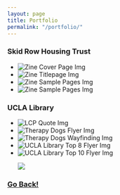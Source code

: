 ```yaml
---
layout: page
title: Portfolio
permalink: "/portfolio/"
---
```


### Skid Row Housing Trust

  - ![Zine Cover Page Img](../img/srht-cover-small.jpg "Zine Cover Page")
  - ![Zine Titlepage Img](../img/srht-titlepage-small.jpg "Zine Titlepage")
  - ![Zine Sample Pages Img](../img/srht-pg1-small.jpg "Zine Sample Pages")
  - ![Zine Sample Pages Img](../img/srht-pg5-small.jpg "Zine Sample Pages")

### UCLA Library

  * ![LCP Quote Img](../img/ucla-lcp-small.png "LCP Quote")
  * ![Therapy Dogs Flyer Img](../img/ucla-dogs-small.png "Therapy Dogs Flyer")
  * ![Therapy Dogs Wayfinding Img](../img/ucla-dogs02-small.png "Therapy Dogs Wayfinding")
  * ![UCLA Library Top 8 Flyer Img](../img/ucla-top8-small.png "UCLA Library Top 8 Flyer")
  * ![UCLA Library Top 10 Flyer Img](../img/ucla-top10-small.png "UCLA Library Top 10 Flyer")

<div>
<ul>
<a href="../img/ucla-lcp.jpg"><img src="../img/ucla-lcp-small.jpg" /></a>
</ul>
</div>

### <a class="page-link" href="/">Go Back!</a>
